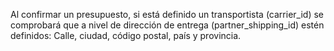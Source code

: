 Al confirmar un presupuesto, si está definido un transportista (carrier_id) se comprobará que a nivel de dirección de entrega (partner_shipping_id) estén definidos: Calle, ciudad, código postal, país y provincia.
